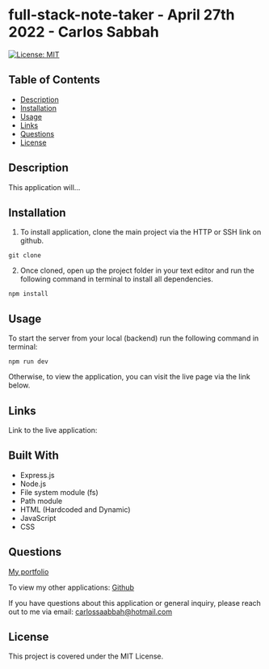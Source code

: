 # full-stack-note-taker - April 27th 2022 - Carlos Sabbah

[![License: MIT](https://img.shields.io/badge/License-MIT-yellow.svg)](https://opensource.org/licenses/MIT)

## Table of Contents

- [Description](#Description)
- [Installation](#Installation)
- [Usage](#Usage)
- [Links](#Links)
- [Questions](#Questions)
- [License](#License)

##

## Description

This application will...

## Installation

1. To install application, clone the main project via the HTTP or SSH link on github.

```
git clone
```

2. Once cloned, open up the project folder in your text editor and run the following command in terminal to install all dependencies.

```
npm install
```

## Usage

To start the server from your local (backend) run the following command in terminal:

```
npm run dev
```

Otherwise, to view the application, you can visit the live page via the link below.

## Links

Link to the live application:

## Built With

- Express.js
- Node.js
- File system module (fs)
- Path module
- HTML (Hardcoded and Dynamic)
- JavaScript
- CSS

## Questions

[My portfolio](https://csabbah.github.io/Carlos-Sabbah-portfolio/)

To view my other applications:
[Github](https://github.com/csabbah)

If you have questions about this application or general inquiry, please reach out to me via email: carlossaabbah@hotmail.com

## License

This project is covered under the MIT License.
